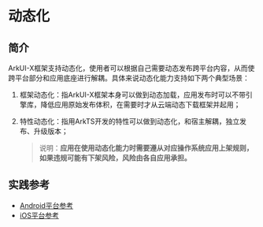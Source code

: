 # 动态化

## 简介

ArkUI-X框架支持动态化，使用者可以根据自己需要动态发布跨平台内容，从而使跨平台部分和应用底座进行解耦。具体来说动态化能力支持如下两个典型场景：

1. 框架动态化：指ArkUI-X框架本身可以做到动态加载，应用发布时可以不带引擎库，降低应用原始发布体积，在需要时才从云端动态下载框架并起用；

2. 特性动态化：指用ArkTS开发的特性可以做到动态化，和宿主解耦，独立发布、升级版本；

   >说明：**应用在使用动态化能力时需要遵从对应操作系统应用上架规则，如果违规可能有下架风险，风险由各自应用承担。**

## 实践参考

+ [Android平台参考](../tutorial/how-to-use-dynamic-on-android.md)
+ [iOS平台参考](../tutorial/how-to-use-dynamic-on-ios.md)

